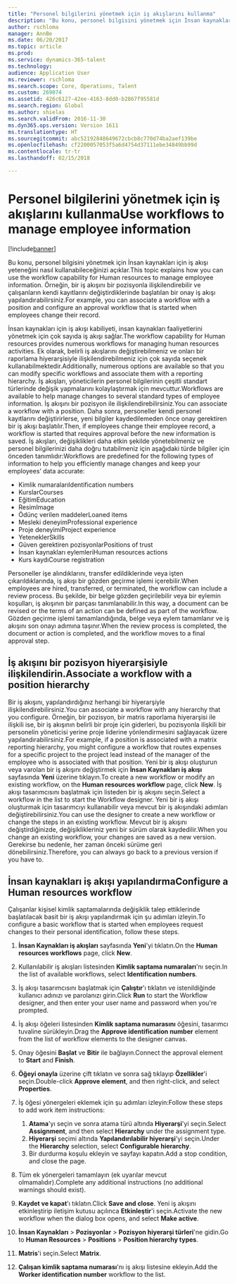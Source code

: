 ```yaml
---
title: "Personel bilgilerini yönetmek için iş akışlarını kullanma"
description: "Bu konu, personel bilgisini yönetmek için İnsan kaynakları için iş akışı yeteneğini nasıl kullanabileceğinizi açıklar. Örneğin, bir iş akışını bir pozisyonla ilişkilendirebilir ve çalışanların kendi kayıtlarını değiştirdiklerinde başlatılan bir onay iş akışı yapılandırabilirsiniz."
author: rschloma
manager: AnnBe
ms.date: 06/20/2017
ms.topic: article
ms.prod: 
ms.service: dynamics-365-talent
ms.technology: 
audience: Application User
ms.reviewer: rschloma
ms.search.scope: Core, Operations, Talent
ms.custom: 269074
ms.assetid: 426c6127-42ee-4163-8dd0-b2867f95581d
ms.search.region: Global
ms.author: shielas
ms.search.validFrom: 2016-11-30
ms.dyn365.ops.version: Version 1611
ms.translationtype: HT
ms.sourcegitcommit: abc52192848649672cbcb8c770d74ba2aef139be
ms.openlocfilehash: cf2200057053f5a6d4754d37111ebe34849bb99d
ms.contentlocale: tr-tr
ms.lasthandoff: 02/15/2018

---
```


# <a name="use-workflows-to-manage-employee-information"></a><span data-ttu-id="90e2b-104">Personel bilgilerini yönetmek için iş akışlarını kullanma</span><span class="sxs-lookup"><span data-stu-id="90e2b-104">Use workflows to manage employee information</span></span>

[!include[banner](includes/banner.md)]


<span data-ttu-id="90e2b-105">Bu konu, personel bilgisini yönetmek için İnsan kaynakları için iş akışı yeteneğini nasıl kullanabileceğinizi açıklar.</span><span class="sxs-lookup"><span data-stu-id="90e2b-105">This topic explains how you can use the workflow capability for Human resources to manage employee information.</span></span> <span data-ttu-id="90e2b-106">Örneğin, bir iş akışını bir pozisyonla ilişkilendirebilir ve çalışanların kendi kayıtlarını değiştirdiklerinde başlatılan bir onay iş akışı yapılandırabilirsiniz.</span><span class="sxs-lookup"><span data-stu-id="90e2b-106">For example, you can associate a workflow with a position and configure an approval workflow that is started when employees change their record.</span></span>

<span data-ttu-id="90e2b-107">İnsan kaynakları için iş akışı kabiliyeti, insan kaynakları faaliyetlerini yönetmek için çok sayıda iş akışı sağlar.</span><span class="sxs-lookup"><span data-stu-id="90e2b-107">The workflow capability for Human resources provides numerous workflows for managing human resources activities.</span></span> <span data-ttu-id="90e2b-108">Ek olarak, belirli iş akışlarını değiştirebilmeniz ve onları bir raporlama hiyerarşisiyle ilişkilendirebilmeniz için çok sayıda seçenek kullanabilmektedir.</span><span class="sxs-lookup"><span data-stu-id="90e2b-108">Additionally, numerous options are available so that you can modify specific workflows and associate them with a reporting hierarchy.</span></span> <span data-ttu-id="90e2b-109">İş akışları, yöneticilerin personel bilgilerinin çeşitli standart türlerinde değişik yapmalarını kolaylaştırmak için mevcuttur.</span><span class="sxs-lookup"><span data-stu-id="90e2b-109">Workflows are available to help manage changes to several standard types of employee information.</span></span> <span data-ttu-id="90e2b-110">İş akışını bir pozisyon ile ilişkilendirebilirsiniz.</span><span class="sxs-lookup"><span data-stu-id="90e2b-110">You can associate a workflow with a position.</span></span> <span data-ttu-id="90e2b-111">Daha sonra, personeller kendi personel kayıtlarını değiştirirlerse, yeni bilgiler kaydedilemeden önce onay gerektiren bir iş akışı başlatılır.</span><span class="sxs-lookup"><span data-stu-id="90e2b-111">Then, if employees change their employee record, a workflow is started that requires approval before the new information is saved.</span></span> <span data-ttu-id="90e2b-112">İş akışları, değişiklikleri daha etkin şekilde yönetebilmeniz ve personel bilgilerinizi daha doğru tutabilmeniz için aşağıdaki türde bilgiler için önceden tanımlıdır:</span><span class="sxs-lookup"><span data-stu-id="90e2b-112">Workflows are predefined for the following types of information to help you efficiently manage changes and keep your employees’ data accurate:</span></span>

-   <span data-ttu-id="90e2b-113">Kimlik numaraları</span><span class="sxs-lookup"><span data-stu-id="90e2b-113">Identification numbers</span></span>
-   <span data-ttu-id="90e2b-114">Kurslar</span><span class="sxs-lookup"><span data-stu-id="90e2b-114">Courses</span></span>
-   <span data-ttu-id="90e2b-115">Eğitim</span><span class="sxs-lookup"><span data-stu-id="90e2b-115">Education</span></span>
-   <span data-ttu-id="90e2b-116">Resim</span><span class="sxs-lookup"><span data-stu-id="90e2b-116">Image</span></span>
-   <span data-ttu-id="90e2b-117">Ödünç verilen maddeler</span><span class="sxs-lookup"><span data-stu-id="90e2b-117">Loaned items</span></span>
-   <span data-ttu-id="90e2b-118">Mesleki deneyim</span><span class="sxs-lookup"><span data-stu-id="90e2b-118">Professional experience</span></span>
-   <span data-ttu-id="90e2b-119">Proje deneyimi</span><span class="sxs-lookup"><span data-stu-id="90e2b-119">Project experience</span></span>
-   <span data-ttu-id="90e2b-120">Yetenekler</span><span class="sxs-lookup"><span data-stu-id="90e2b-120">Skills</span></span>
-   <span data-ttu-id="90e2b-121">Güven gerektiren pozisyonlar</span><span class="sxs-lookup"><span data-stu-id="90e2b-121">Positions of trust</span></span>
-   <span data-ttu-id="90e2b-122">İnsan kaynakları eylemleri</span><span class="sxs-lookup"><span data-stu-id="90e2b-122">Human resources actions</span></span>
-   <span data-ttu-id="90e2b-123">Kurs kaydı</span><span class="sxs-lookup"><span data-stu-id="90e2b-123">Course registration</span></span>

<span data-ttu-id="90e2b-124">Personeller işe alındıklarını, transfer edildiklerinde veya işten çıkarıldıklarında, iş akışı bir gözden geçirme işlemi içerebilir.</span><span class="sxs-lookup"><span data-stu-id="90e2b-124">When employees are hired, transferred, or terminated, the workflow can include a review process.</span></span> <span data-ttu-id="90e2b-125">Bu şekilde, bir belge gözden geçirilebilir veya bir eylemin koşulları, iş akışının bir parçası tanımlanabilir.</span><span class="sxs-lookup"><span data-stu-id="90e2b-125">In this way, a document can be revised or the terms of an action can be defined as part of the workflow.</span></span> <span data-ttu-id="90e2b-126">Gözden geçirme işlemi tamamlandığında, belge veya eylem tamamlanır ve iş akışını son onayı adımına taşınır.</span><span class="sxs-lookup"><span data-stu-id="90e2b-126">When the review process is completed, the document or action is completed, and the workflow moves to a final approval step.</span></span>

## <a name="associate-a-workflow-with-a-position-hierarchy"></a><span data-ttu-id="90e2b-127">İş akışını bir pozisyon hiyerarşisiyle ilişkilendirin.</span><span class="sxs-lookup"><span data-stu-id="90e2b-127">Associate a workflow with a position hierarchy</span></span>
<span data-ttu-id="90e2b-128">Bir iş akışını, yapılandırdığınız herhangi bir hiyerarşiyle ilişkilendirebilirsiniz.</span><span class="sxs-lookup"><span data-stu-id="90e2b-128">You can associate a workflow with any hierarchy that you configure.</span></span> <span data-ttu-id="90e2b-129">Örneğin, bir pozisyon, bir matris raporlama hiyerarşisi ile ilişkili ise, bir iş akışının belirli bir proje için giderleri, bu pozisyonla ilişkili bir personelin yöneticisi yerine proje liderine yönlendirmesini sağlayacak üzere yapılandırabilirsiniz.</span><span class="sxs-lookup"><span data-stu-id="90e2b-129">For example, if a position is associated with a matrix reporting hierarchy, you might configure a workflow that routes expenses for a specific project to the project lead instead of the manager of the employee who is associated with that position.</span></span> <span data-ttu-id="90e2b-130">Yeni bir iş akışı oluşturun veya varolan bir iş akışını değiştirmek için **İnsan Kaynakları iş akışı** sayfasında **Yeni** üzerine tıklayın.</span><span class="sxs-lookup"><span data-stu-id="90e2b-130">To create a new workflow or modify an existing workflow, on the **Human resources workflow** page, click **New**.</span></span> <span data-ttu-id="90e2b-131">İş akışı tasarımcısını başlatmak için listeden bir iş akışını seçin.</span><span class="sxs-lookup"><span data-stu-id="90e2b-131">Select a workflow in the list to start the Workflow designer.</span></span> <span data-ttu-id="90e2b-132">Yeni bir iş akışı oluşturmak için tasarımcıyı kullanabilir veya mevcut bir iş akışındaki adımları değiştirebilirsiniz.</span><span class="sxs-lookup"><span data-stu-id="90e2b-132">You can use the designer to create a new workflow or change the steps in an existing workflow.</span></span> <span data-ttu-id="90e2b-133">Mevcut bir iş akışını değiştirdiğinizde, değişiklikleriniz yeni bir sürüm olarak kaydedilir.</span><span class="sxs-lookup"><span data-stu-id="90e2b-133">When you change an existing workflow, your changes are saved as a new version.</span></span> <span data-ttu-id="90e2b-134">Gerekirse bu nedenle, her zaman önceki sürüme geri dönebilirsiniz.</span><span class="sxs-lookup"><span data-stu-id="90e2b-134">Therefore, you can always go back to a previous version if you have to.</span></span>

## <a name="configure-a-human-resources-workflow"></a><span data-ttu-id="90e2b-135">İnsan kaynakları iş akışı yapılandırma</span><span class="sxs-lookup"><span data-stu-id="90e2b-135">Configure a Human resources workflow</span></span>
<span data-ttu-id="90e2b-136">Çalışanlar kişisel kimlik saptamalarında değişiklik talep ettiklerinde başlatılacak basit bir iş akışı yapılandırmak için şu adımları izleyin.</span><span class="sxs-lookup"><span data-stu-id="90e2b-136">To configure a basic workflow that is started when employees request changes to their personal identification, follow these steps.</span></span>

1.  <span data-ttu-id="90e2b-137">**İnsan Kaynakları iş akışları** sayfasında **Yeni**'yi tıklatın.</span><span class="sxs-lookup"><span data-stu-id="90e2b-137">On the **Human resources workflows** page, click **New**.</span></span>
2.  <span data-ttu-id="90e2b-138">Kullanılabilir iş akışları listesinden **Kimlik saptama numaraları**'nı seçin.</span><span class="sxs-lookup"><span data-stu-id="90e2b-138">In the list of available workflows, select **Identification numbers**.</span></span>
3.  <span data-ttu-id="90e2b-139">İş akışı tasarımcısını başlatmak için **Çalıştır**'ı tıklatın ve istenildiğinde kullanıcı adınızı ve parolanızı girin.</span><span class="sxs-lookup"><span data-stu-id="90e2b-139">Click **Run** to start the Workflow designer, and then enter your user name and password when you're prompted.</span></span>
4.  <span data-ttu-id="90e2b-140">İş akışı öğeleri listesinden **Kimlik saptama numarasını** öğesini, tasarımcı tuvaline sürükleyin.</span><span class="sxs-lookup"><span data-stu-id="90e2b-140">Drag the **Approve identification number** element from the list of workflow elements to the designer canvas.</span></span>
5.  <span data-ttu-id="90e2b-141">Onay öğesini **Başlat** ve **Bitir** ile bağlayın.</span><span class="sxs-lookup"><span data-stu-id="90e2b-141">Connect the approval element to **Start** and **Finish**.</span></span>
6.  <span data-ttu-id="90e2b-142">**Öğeyi onayla** üzerine çift tıklatın ve sonra sağ tıklayıp **Özellikler**'i seçin.</span><span class="sxs-lookup"><span data-stu-id="90e2b-142">Double-click **Approve element**, and then right-click, and select **Properties**.</span></span>
7.  <span data-ttu-id="90e2b-143">İş öğesi yönergeleri eklemek için şu adımları izleyin:</span><span class="sxs-lookup"><span data-stu-id="90e2b-143">Follow these steps to add work item instructions:</span></span>
    1.  <span data-ttu-id="90e2b-144">**Atama**'yı seçin ve sonra atama türü altında **Hiyerarşi**'yi seçin.</span><span class="sxs-lookup"><span data-stu-id="90e2b-144">Select **Assignment**, and then select **Hierarchy** under the assignment type.</span></span>
    2.  <span data-ttu-id="90e2b-145">**Hiyerarşi** seçimi altında **Yapılandırılabilir hiyerarşi**'yi seçin.</span><span class="sxs-lookup"><span data-stu-id="90e2b-145">Under the **Hierarchy** selection, select **Configurable hierarchy**.</span></span>
    3.  <span data-ttu-id="90e2b-146">Bir durdurma koşulu ekleyin ve sayfayı kapatın.</span><span class="sxs-lookup"><span data-stu-id="90e2b-146">Add a stop condition, and close the page.</span></span>

8.  <span data-ttu-id="90e2b-147">Tüm ek yönergeleri tamamlayın (ek uyarılar mevcut olmamalıdır).</span><span class="sxs-lookup"><span data-stu-id="90e2b-147">Complete any additional instructions (no additional warnings should exist).</span></span>
9.  <span data-ttu-id="90e2b-148">**Kaydet ve kapat**'ı tıklatın.</span><span class="sxs-lookup"><span data-stu-id="90e2b-148">Click **Save and close**.</span></span> <span data-ttu-id="90e2b-149">Yeni iş akışını etkinleştirip iletişim kutusu açılınca **Etkinleştir**'i seçin.</span><span class="sxs-lookup"><span data-stu-id="90e2b-149">Activate the new workflow when the dialog box opens, and select **Make active**.</span></span>
10. <span data-ttu-id="90e2b-150">**İnsan Kaynakları** &gt; **Pozisyonlar** &gt; **Pozisyon hiyerarşi türleri**'ne gidin.</span><span class="sxs-lookup"><span data-stu-id="90e2b-150">Go to **Human Resources** &gt; **Positions** &gt; **Position hierarchy types**.</span></span>
11. <span data-ttu-id="90e2b-151">**Matris**'i seçin.</span><span class="sxs-lookup"><span data-stu-id="90e2b-151">Select **Matrix**.</span></span>
12. <span data-ttu-id="90e2b-152">**Çalışan kimlik saptama numarası**'nı iş akışı listesine ekleyin.</span><span class="sxs-lookup"><span data-stu-id="90e2b-152">Add the **Worker identification number** workflow to the list.</span></span>





